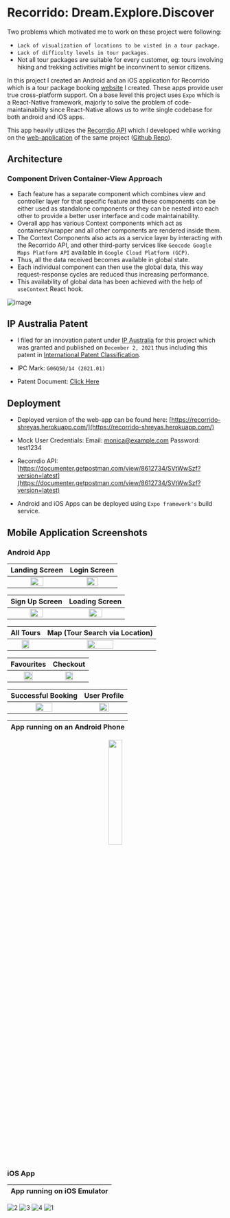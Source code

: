 # Recorrido: Dream.Explore.Discover

Two problems which motivated me to work on these project were following:

- ```Lack of visualization of locations to be visted in a tour package.```
- ```Lack of difficulty levels in tour packages.```
- Not all tour packages are suitable for every customer, eg: tours involving hiking and trekking activities might be inconvinent to senior citizens.

In this project I created an Android and an iOS application for Recorrido which is a tour package booking [website](https://github.com/logicb0mb/Recorrido_Capstone) I created. These apps provide user true cross-platform support. On a base level this project uses ```Expo``` which is a React-Native framework, majorly to solve the problem of code-maintainability since React-Native allows us to write single codebase for both android and iOS apps.

This app heavily utilizes the [Recorrdio API](https://documenter.getpostman.com/view/8612734/SVtWwSzf?version=latest) which I developed while working on the [web-application](https://recorrido-shreyas.herokuapp.com/) of the same project ([Github Repo](https://github.com/logicb0mb/Recorrido_Capstone)).

## Architecture

### Component Driven Container-View Approach

- Each feature has a separate component which combines view and controller layer for that specific feature and these components can be either used as standalone components or they can be nested into each other to provide a better user interface and code maintainability. 
- Overall app has various Context components which act as containers/wrapper and all other components are rendered inside them. 
- The Context Components also acts as a service layer by interacting with the Recorrido API, and other third-party services like ```Geocode Google Maps Platform API``` available in ```Google Cloud Platform (GCP)```. 
- Thus, all the data received becomes available in global state. 
- Each individual component can then use the global data, this way request-response cycles are reduced thus increasing performance. 
- This availability of global data has been achieved with the help of ```useContext``` React hook.

![image](https://github.com/logicb0mb/Recorrido_App/assets/45527846/c574623d-0eaf-464c-9a99-f349518fd84e)

## IP Australia Patent

- I filed for an innovation patent under [IP Australia](http://pericles.ipaustralia.gov.au/ols/auspat/applicationDetails.do?applicationNo=2021106333) for this project which was granted and published on ```December 2, 2021``` thus including this patent in [International Patent Classification](https://ipcpub.wipo.int/?notion=scheme&version=20120101&symbol=G06Q0050140000&menulang=en&lang=en&viewmode=f&fipcpc=no&showdeleted=yes&indexes=no&headings=yes&notes=yes&direction=o2n&initial=A&cwid=none&tree=no&searchmode=smart).

- IPC Mark: ```G06Q50/14 (2021.01)```

- Patent Document: [Click Here](http://pericles.ipaustralia.gov.au/ols/auspat/pdfSource.do?fileQuery=%C2%8A%C2%A6%C2%9A%C2%97o%C2%96%C2%A1%C2%99X%C2%98%C2%9B%C2%9E%C2%97%C2%A0%C2%93%C2%9F%C2%97os%C2%87dbdccbheeesfdbdccdbd%60%C2%A2%C2%96%C2%98X%C2%A1%C2%A8%C2%97%C2%A4o%C2%A6%C2%9A%C2%97)


## Deployment
- Deployed version of the web-app can be found here: [https://recorrido-shreyas.herokuapp.com/](https://recorrido-shreyas.herokuapp.com/)

- Mock User Credentials:
Email: monica@example.com
Password: test1234

- Recorrdio API: [https://documenter.getpostman.com/view/8612734/SVtWwSzf?version=latest](https://documenter.getpostman.com/view/8612734/SVtWwSzf?version=latest)

- Android and iOS Apps can be deployed using ```Expo framework's``` build service.


## Mobile Application Screenshots

### Android App


Landing Screen             |  Login Screen
:-------------------------:|:-------------------------:
<img src="https://github.com/logicb0mb/Recorrido_App/assets/45527846/ac54c7b5-fc1a-47d1-b1c9-db1883379208" width="50%" height="50%" />  |  <img src="https://github.com/logicb0mb/Recorrido_App/assets/45527846/1670b39e-383e-4bc8-9bd6-92672da45df6" width="50%" height="50%" />

Sign Up Screen             |  Loading Screen
:-------------------------:|:-------------------------:
<img src="https://github.com/logicb0mb/Recorrido_App/assets/45527846/142e1e5c-fed5-43fe-a930-cc4eafd16ea3" width="50%" height="50%" />  |  <img src="https://github.com/logicb0mb/Recorrido_App/assets/45527846/b182f1da-64e3-472b-b07d-186de73df6a6" width="50%" height="50%" />

All Tours             |  Map (Tour Search via Location)
:-------------------------:|:-------------------------:
<img src="https://github.com/logicb0mb/Recorrido_App/assets/45527846/02fd1fed-e817-4eba-9f72-62c0ad07364f" width="50%" height="50%" /> | <img src="https://github.com/logicb0mb/Recorrido_App/assets/45527846/a59f998a-4f74-47ca-b06f-49db0da36bba" width="50%" height="50%" />

Favourites             |  Checkout
:-------------------------:|:-------------------------:
<img src="https://github.com/logicb0mb/Recorrido_App/assets/45527846/e8862895-3522-4013-809b-fbdd7e5eb813" width="50%" height="50%" /> | <img src="https://github.com/logicb0mb/Recorrido_App/assets/45527846/64b2d602-8785-4073-9e8e-2a970bce3c7c" width="50%" height="50%" />

Successful Booking             |  User Profile
:-------------------------:|:-------------------------:
<img src="https://github.com/logicb0mb/Recorrido_App/assets/45527846/7d66af58-acab-4111-95e7-c97490736517" width="50%" height="50%" /> | <img src="https://github.com/logicb0mb/Recorrido_App/assets/45527846/4b2f7f02-c388-4867-add7-38dd0d48462f" width="50%" height="50%" />

App running on an Android Phone| 
:-------------------------:|
<p align="center">
<img src="https://github.com/logicb0mb/Recorrido_App/assets/45527846/59e09a40-1835-41b1-9898-bd2749cd90df" width="25%" height="25%" />
</p>

<!-- Tour Details Screen (Long Scroll ScreenShot)
<img src="https://github.com/logicb0mb/Recorrido_App/assets/45527846/0052d305-a065-423c-b098-a53162fae502" width="35%" height="35%" />
  -->



### iOS App

App running on iOS Emulator| 
:-------------------------:|
<!-- <img src="" width="25%" height="25%" />

<img src="" width="25%" height="25%" />

<img src="" width="25%" height="25%" />

<img src="" width="25%" height="25%" />
 -->
![2](https://github.com/logicb0mb/Recorrido_App/assets/45527846/8a0c11e1-59bb-4025-b67d-dc1c879a46be)
![3](https://github.com/logicb0mb/Recorrido_App/assets/45527846/fa2abf50-af91-4802-92c1-a08f6f94acc2)
![4](https://github.com/logicb0mb/Recorrido_App/assets/45527846/5ef9cafd-2829-4990-aade-0c5fd5bdd2ec)
![1](https://github.com/logicb0mb/Recorrido_App/assets/45527846/5cd0299d-82a6-4927-b316-296832cd6739)




